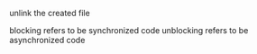 unlink the created file

blocking refers to be synchronized code
unblocking refers to be asynchronized code
